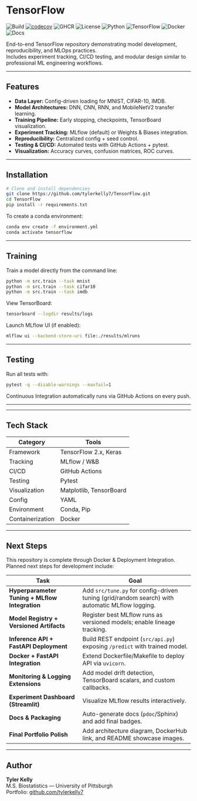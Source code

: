 # TensorFlow

![Build](https://github.com/tylerkelly7/TensorFlow/actions/workflows/ci.yml/badge.svg)
[![codecov](https://codecov.io/gh/tylerkelly7/TensorFlow/branch/main/graph/badge.svg)](https://codecov.io/gh/tylerkelly7/TensorFlow)
![GHCR](https://img.shields.io/badge/ghcr.io/tylerkelly7/tensorflow-blue?logo=github)
![License](https://img.shields.io/badge/license-MIT-blue)
![Python](https://img.shields.io/badge/python-3.11-blue)
![TensorFlow](https://img.shields.io/badge/TensorFlow-2.x-orange)
![Docker](https://img.shields.io/badge/docker-ready-blue)
![Docs](https://img.shields.io/badge/docs-online-blue)

End-to-end TensorFlow repository demonstrating model development, reproducibility, and MLOps practices.  
Includes experiment tracking, CI/CD testing, and modular design similar to professional ML engineering workflows.

---

## Features
- **Data Layer:** Config-driven loading for MNIST, CIFAR-10, IMDB.
- **Model Architectures:** DNN, CNN, RNN, and MobileNetV2 transfer learning.
- **Training Pipeline:** Early stopping, checkpoints, TensorBoard visualization.
- **Experiment Tracking:** MLflow (default) or Weights & Biases integration.
- **Reproducibility:** Centralized config + seed control.
- **Testing & CI/CD:** Automated tests with GitHub Actions + pytest.
- **Visualization:** Accuracy curves, confusion matrices, ROC curves.

---

## Installation

```bash
# Clone and install dependencies
git clone https://github.com/tylerkelly7/TensorFlow.git
cd TensorFlow
pip install -r requirements.txt
```

To create a conda environment:

```bash
conda env create -f environment.yml
conda activate tensorflow
```

---

## Training

Train a model directly from the command line:

```bash
python -m src.train --task mnist
python -m src.train --task cifar10
python -m src.train --task imdb
```

View TensorBoard:

```bash
tensorboard --logdir results/logs
```

Launch MLflow UI (if enabled):

```bash
mlflow ui --backend-store-uri file:./results/mlruns
```

---

## Testing

Run all tests with:

```bash
pytest -q --disable-warnings --maxfail=1
```

Continuous Integration automatically runs via GitHub Actions on every push.

---

<!--
## Results (Example)

| Model | Dataset | Test Accuracy | Framework |
|--------|----------|----------------|------------|
| Dense NN | MNIST | 98.1% | TensorFlow |
| CNN | CIFAR-10 | 84.5% | TensorFlow |
| LSTM | IMDB | 88.0% | TensorFlow |
| MobileNetV2 | Flowers | 93.7% | TensorFlow (Transfer Learning) |
-->

---

## Tech Stack

| Category | Tools |
|-----------|--------|
| Framework | TensorFlow 2.x, Keras |
| Tracking | MLflow / W&B |
| CI/CD | GitHub Actions |
| Testing | Pytest |
| Visualization | Matplotlib, TensorBoard |
| Config | YAML |
| Environment | Conda, Pip |
| Containerization | Docker |

---

## Next Steps

This repository is complete through Docker & Deployment Integration.  
Planned next steps for development include:

| Task | Goal |
|------|------|
| **Hyperparameter Tuning + MLflow Integration** | Add `src/tune.py` for config-driven tuning (grid/random search) with automatic MLflow logging. |
| **Model Registry + Versioned Artifacts** | Register best MLflow runs as versioned models; enable lineage tracking. |
| **Inference API + FastAPI Deployment** | Build REST endpoint (`src/api.py`) exposing `/predict` with trained model. |
| **Docker + FastAPI Integration** | Extend Dockerfile/Makefile to deploy API via `uvicorn`. |
| **Monitoring & Logging Extensions** | Add model drift detection, TensorBoard scalars, and custom callbacks. |
| **Experiment Dashboard (Streamlit)** | Visualize MLflow results interactively. |
| **Docs & Packaging** | Auto-generate docs (`pdoc`/Sphinx) and add final badges. |
| **Final Portfolio Polish** | Add architecture diagram, DockerHub link, and README showcase images. |

---

## Author
**Tyler Kelly**  
M.S. Biostatistics — University of Pittsburgh  
Portfolio: [github.com/tylerkelly7](https://github.com/tylerkelly7)